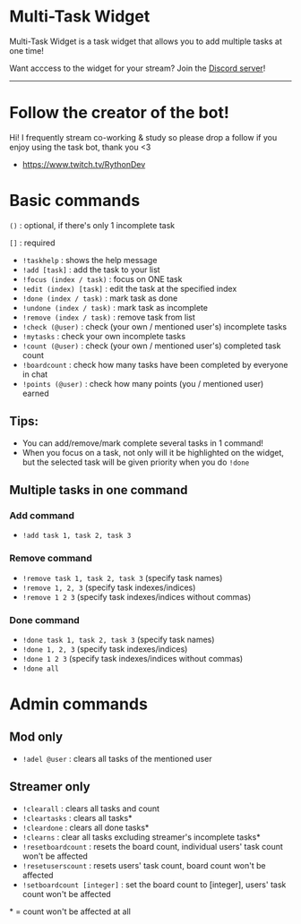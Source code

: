 # Multi-Task Widget

Multi-Task Widget is a task widget that allows you to add multiple tasks at one time!

Want acccess to the widget for your stream? Join the <a href="https://discord.gg/UnHyHkhbga" target="_blank">Discord server</a>!

---

# Follow the creator of the bot!

Hi! I frequently stream co-working & study so please drop a follow if you enjoy using the task bot, thank you <3

-    <a target="_blank" href="https://www.twitch.tv/RythonDev">https://www.twitch.tv/RythonDev</a>

# Basic commands

`()` : optional, if there's only 1 incomplete task

`[]` : required

-    `!taskhelp` : shows the help message
-    `!add [task]` : add the task to your list
-    `!focus (index / task)` : focus on ONE task
-    `!edit (index) [task]` : edit the task at the specified index
-    `!done (index / task)` : mark task as done
-    `!undone (index / task)` : mark task as incomplete
-    `!remove (index / task)` : remove task from list
-    `!check (@user)` : check (your own / mentioned user's) incomplete tasks
-    `!mytasks` : check your own incomplete tasks
-    `!count (@user)` : check (your own / mentioned user's) completed task count
-    `!boardcount` : check how many tasks have been completed by everyone in chat
-    `!points (@user)` : check how many points (you / mentioned user) earned

## Tips:

-    You can add/remove/mark complete several tasks in 1 command!
-    When you focus on a task, not only will it be highlighted on the widget, but the selected task will be given priority when you do `!done`

## Multiple tasks in one command

### Add command

-    `!add task 1, task 2, task 3`

### Remove command

-    `!remove task 1, task 2, task 3` (specify task names)
-    `!remove 1, 2, 3` (specify task indexes/indices)
-    `!remove 1 2 3` (specify task indexes/indices without commas)

### Done command

-    `!done task 1, task 2, task 3` (specify task names)
-    `!done 1, 2, 3` (specify task indexes/indices)
-    `!done 1 2 3` (specify task indexes/indices without commas)
-    `!done all`

# Admin commands

## Mod only

-    `!adel @user` : clears all tasks of the mentioned user

## Streamer only

-    `!clearall` : clears all tasks and count
-    `!cleartasks` : clears all tasks\*
-    `!cleardone` : clears all done tasks\*
-    `!clearns` : clear all tasks excluding streamer's incomplete tasks\*
-    `!resetboardcount` : resets the board count, individual users' task count won't be affected
-    `!resetuserscount` : resets users' task count, board count won't be affected
-    `!setboardcount [integer]` : set the board count to [integer], users' task count won't be affected

\* = count won't be affected at all
